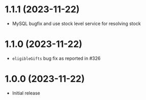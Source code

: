 # 1.1.1 (2023-11-22)

- MySQL bugfix and use stock level service for resolving stock

# 1.1.0 (2023-11-22)

- `eligibleGifts` bug fix as reported in #326

# 1.0.0 (2023-11-22)

- Initial release
